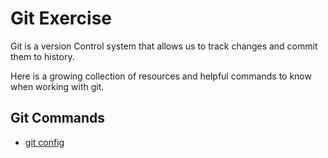 # Git Exercise

Git is a version Control system that allows us to track changes and commit them to history. 

Here is a growing collection of resources and helpful commands to know when working with git.

## Git Commands
- [git config](./Commands/Config.md)